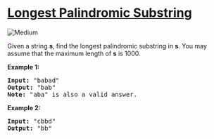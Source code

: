 # [Longest Palindromic Substring](https://leetcode.com/problems/longest-palindromic-substring/)
<img src="https://img.shields.io/badge/difficulty-medium-orange.svg?style=flat-square" alt="Medium" />

<p>Given a string <strong>s</strong>, find the longest palindromic substring in <strong>s</strong>. You may assume that the maximum length of <strong>s</strong> is 1000.</p>

<p><strong>Example 1:</strong></p>

<pre>
<strong>Input:</strong> &quot;babad&quot;
<strong>Output:</strong> &quot;bab&quot;
<strong>Note:</strong> &quot;aba&quot; is also a valid answer.
</pre>

<p><strong>Example 2:</strong></p>

<pre>
<strong>Input:</strong> &quot;cbbd&quot;
<strong>Output:</strong> &quot;bb&quot;
</pre>

